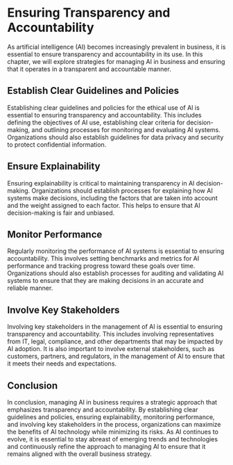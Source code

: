 Ensuring Transparency and Accountability
============================================================================

As artificial intelligence (AI) becomes increasingly prevalent in business, it is essential to ensure transparency and accountability in its use. In this chapter, we will explore strategies for managing AI in business and ensuring that it operates in a transparent and accountable manner.

Establish Clear Guidelines and Policies
---------------------------------------

Establishing clear guidelines and policies for the ethical use of AI is essential to ensuring transparency and accountability. This includes defining the objectives of AI use, establishing clear criteria for decision-making, and outlining processes for monitoring and evaluating AI systems. Organizations should also establish guidelines for data privacy and security to protect confidential information.

Ensure Explainability
---------------------

Ensuring explainability is critical to maintaining transparency in AI decision-making. Organizations should establish processes for explaining how AI systems make decisions, including the factors that are taken into account and the weight assigned to each factor. This helps to ensure that AI decision-making is fair and unbiased.

Monitor Performance
-------------------

Regularly monitoring the performance of AI systems is essential to ensuring accountability. This involves setting benchmarks and metrics for AI performance and tracking progress toward these goals over time. Organizations should also establish processes for auditing and validating AI systems to ensure that they are making decisions in an accurate and reliable manner.

Involve Key Stakeholders
------------------------

Involving key stakeholders in the management of AI is essential to ensuring transparency and accountability. This includes involving representatives from IT, legal, compliance, and other departments that may be impacted by AI adoption. It is also important to involve external stakeholders, such as customers, partners, and regulators, in the management of AI to ensure that it meets their needs and expectations.

Conclusion
----------

In conclusion, managing AI in business requires a strategic approach that emphasizes transparency and accountability. By establishing clear guidelines and policies, ensuring explainability, monitoring performance, and involving key stakeholders in the process, organizations can maximize the benefits of AI technology while minimizing its risks. As AI continues to evolve, it is essential to stay abreast of emerging trends and technologies and continuously refine the approach to managing AI to ensure that it remains aligned with the overall business strategy.
